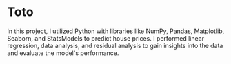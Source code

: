 # Toto
In this project, I utilized Python with libraries like NumPy, Pandas, Matplotlib, Seaborn, and StatsModels to predict house prices. I performed linear regression, data analysis, and residual analysis to gain insights into the data and evaluate the model's performance.
